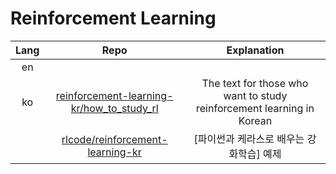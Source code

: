 # Reinforcement Learning
|Lang|Repo|Explanation|
|:--:|:--:|:--:|
|en|||
|ko|[reinforcement-learning-kr/how_to_study_rl](https://github.com/reinforcement-learning-kr/how_to_study_rl)|The text for those who want to study reinforcement learning in Korean|
||[rlcode/reinforcement-learning-kr](https://github.com/rlcode/reinforcement-learning-kr)|[파이썬과 케라스로 배우는 강화학습] 예제|
